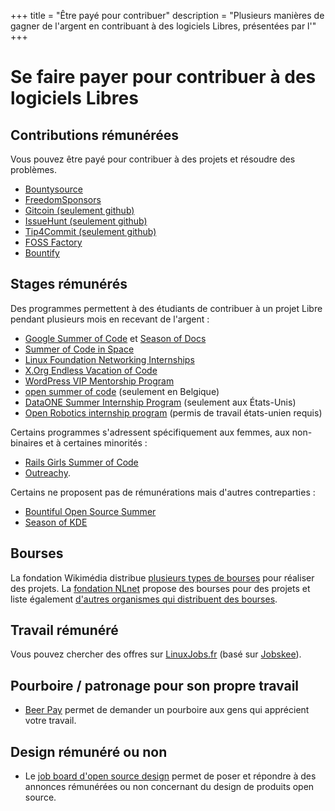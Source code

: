 +++
title = "Être payé pour contribuer"
description = "Plusieurs manières de gagner de l'argent en contribuant à des logiciels Libres, présentées par l'"
+++

# Se faire payer pour contribuer à des logiciels Libres

## Contributions rémunérées

Vous pouvez être payé pour contribuer à des projets et résoudre des problèmes.

- [Bountysource](https://www.bountysource.com/)
- [FreedomSponsors](https://freedomsponsors.org/)
- [Gitcoin (seulement github)](https://gitcoin.co/explorer)
- [IssueHunt (seulement github)](https://issuehunt.io/)
- [Tip4Commit (seulement github)](https://tip4commit.com/)
- [FOSS Factory](http://www.fossfactory.org/browse.php)
- [Bountify](https://bountify.co/)

## Stages rémunérés

Des programmes permettent à des étudiants de contribuer à un projet Libre pendant plusieurs mois en recevant de l'argent :
- [Google Summer of Code](https://summerofcode.withgoogle.com/) et [Season of Docs](https://developers.google.com/season-of-docs/)
- [Summer of Code in Space](https://socis.esa.int/)
- [Linux Foundation Networking Internships](https://wiki.lfnetworking.org/display/LN/LF+Networking+Internships)
- [X.Org Endless Vacation of Code](https://www.x.org/wiki/XorgEVoC/)
- [WordPress VIP Mentorship Program](https://wpvip.com/mentorship/)
- [open summer of code](https://summerofcode.be) (seulement en Belgique)
- [DataONE Summer Internship Program](https://www.dataone.org/internships) (seulement aux États-Unis)
- [Open Robotics internship program](https://www.openrobotics.org/interns) (permis de travail états-unien requis)

Certains programmes s'adressent spécifiquement aux femmes, aux non-binaires et à certaines minorités :

- [Rails Girls Summer of Code](https://railsgirlssummerofcode.org/)
- [Outreachy](https://www.outreachy.org/).

Certains ne proposent pas de rémunérations mais d'autres contreparties :

- [Bountiful Open Source Summer](https://lab.codingblocks.com/boss)
- [Season of KDE](https://season.kde.org/)


## Bourses

La fondation Wikimédia distribue [plusieurs types de bourses](https://meta.wikimedia.org/wiki/Grants:Start/fr) pour réaliser des projets.
La [fondation NLnet](https://nlnet.nl/) propose des bourses pour des projets et liste également [d'autres organismes qui distribuent des bourses](https://nlnet.nl/foundation/network.html).

## Travail rémunéré

Vous pouvez chercher des offres sur [LinuxJobs.fr](https://www.linuxjobs.fr/) (basé sur [Jobskee](https://jobskee.com/)).

## Pourboire / patronage pour son propre travail

- [Beer Pay](https://beerpay.io/) permet de demander un pourboire aux gens qui apprécient votre travail.

## Design rémunéré ou non

- Le [job board d'open source design](https://opensourcedesign.net/jobs/) permet de poser et répondre à des annonces rémunérées ou non concernant du design de produits open source.
